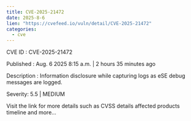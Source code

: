 ```yaml
--- 
title: CVE-2025-21472
date: 2025-8-6
lien: "https://cvefeed.io/vuln/detail/CVE-2025-21472"
categories:
  - cve
---
```


CVE ID : CVE-2025-21472

Published :  Aug. 6
2025
8:15 a.m. | 2 hours
35 minutes ago

Description : Information disclosure while capturing logs as eSE debug messages are logged.

Severity: 5.5 | MEDIUM

Visit the link for more details
such as CVSS details
affected products
timeline
and more...
